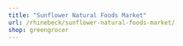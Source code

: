 ```yaml
---
title: "Sunflower Natural Foods Market"
url: /rhinebeck/sunflower-natural-foods-market/
shop: greengrocer
---
```

